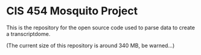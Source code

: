 # CIS 454 Mosquito Project

This is the repository for the open source code used to parse data to create a transcriptdome.

(The current size of this repository is around 340 MB, be warned...)
